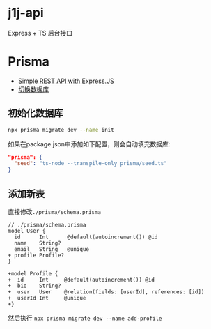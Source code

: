 # j1j-api

Express + TS 后台接口

# Prisma

- [Simple REST API with Express.JS](https://github.com/prisma/prisma-examples/tree/latest/typescript/rest-express)
- [切换数据库](https://www.prisma.io/docs/orm/reference/connection-urls)

## 初始化数据库

```bash
npx prisma migrate dev --name init
```

如果在package.json中添加如下配置，则会自动填充数据库:

```json
"prisma": {
  "seed": "ts-node --transpile-only prisma/seed.ts"
}
```

## 添加新表

直接修改`./prisma/schema.prisma`

```
// ./prisma/schema.prisma
model User {
  id      Int      @default(autoincrement()) @id
  name    String?
  email   String   @unique
+ profile Profile?
}

+model Profile {
+  id     Int     @default(autoincrement()) @id
+  bio    String?
+  user   User    @relation(fields: [userId], references: [id])
+  userId Int     @unique
+}
```

然后执行 `npx prisma migrate dev --name add-profile`
